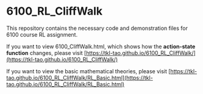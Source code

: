# 6100_RL_CliffWalk

This repository contains the necessary code and demonstration files for 6100 course RL assignment.

If you want to view 6100_CliffWalk.html, which shows how the **action-state function** changes, please visit [https://tkl-tao.github.io/6100_RL_CliffWalk/](https://tkl-tao.github.io/6100_RL_CliffWalk/)

If you want to view the basic mathematical theories, please visit [https://tkl-tao.github.io/6100_RL_CliffWalk/RL_Basic.html](https://tkl-tao.github.io/6100_RL_CliffWalk/RL_Basic.html)
